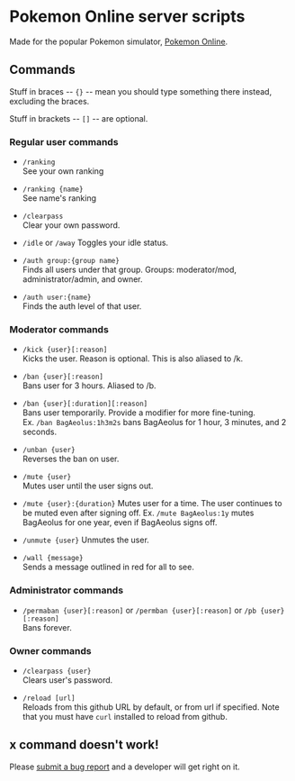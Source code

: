 # Pokemon Online server scripts

Made for the popular Pokemon simulator, [Pokemon Online](pokemon-online.eu).

## Commands

Stuff in braces -- `{}` -- mean you should type something there instead, excluding the braces.

Stuff in brackets -- `[]` -- are optional.

### Regular user commands

* `/ranking`  
  See your own ranking

* `/ranking {name}`  
  See name's ranking

* `/clearpass`  
  Clear your own password.

* `/idle` or `/away`
  Toggles your idle status.

* `/auth group:{group name}`  
  Finds all users under that group. Groups: moderator/mod, administrator/admin, and owner.

* `/auth user:{name}`  
  Finds the auth level of that user.

### Moderator commands

* `/kick {user}[:reason]`  
  Kicks the user. Reason is optional. This is also aliased to /k.

* `/ban {user}[:reason]`  
  Bans user for 3 hours. Aliased to /b.

* `/ban {user}[:duration][:reason]`  
  Bans user temporarily. Provide a modifier for more fine-tuning.  
  Ex. `/ban BagAeolus:1h3m2s` bans BagAeolus for 1 hour, 3 minutes, and 2 seconds.

* `/unban {user}`  
  Reverses the ban on user.

* `/mute {user}`  
  Mutes user until the user signs out.

* `/mute {user}:{duration}`
  Mutes user for a time. The user continues to be muted even after signing off.
  Ex. `/mute BagAeolus:1y` mutes BagAeolus for one year, even if BagAeolus signs off.

* `/unmute {user}`
  Unmutes the user.

* `/wall {message}`  
  Sends a message outlined in red for all to see.

### Administrator commands

* `/permaban {user}[:reason]` or `/permban {user}[:reason]` or `/pb {user}[:reason]`  
  Bans forever.

### Owner commands

* `/clearpass {user}`  
  Clears user's password.

* `/reload [url]`  
  Reloads from this github URL by default, or from url if specified. Note that you must have `curl` installed to reload from github.

## x command doesn't work!

Please [submit a bug report](https://github.com/sarenji/poserver/issues) and a developer will get right on it.